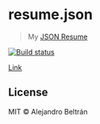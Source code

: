 # resume.json

> My [JSON Resume](https://jsonresume.org)

[![Build status](https://img.shields.io/travis/alebelcor/resume.json.svg)](https://travis-ci.org/alebelcor/resume.json)

[Link](https://alebelcor.github.io/resume.json)

## License

MIT © Alejandro Beltrán
